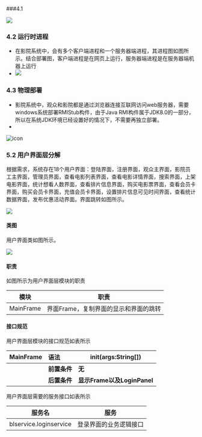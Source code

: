 ###4.1

![](https://i.loli.net/2019/04/19/5cb9cd3ae7d65.png)

### 4.2 运行时进程

- 在影院系统中，会有多个客户端进程和一个服务器端进程，其进程图如图所示。结合部署图，客户端进程是在网页上运行，服务器端进程是在服务器端机器上运行
- ![](https://i.loli.net/2019/04/12/5cb051911a02e.png)


### 4.3 物理部署

- 影院系统中，观众和影院都是通过浏览器连接互联网访问web服务器，需要windows系统部署RMIStub构件，由于Java RMI构件属于JDK8.0的一部分，所以在系统JDK环境已经设置好的情况下，不需要再独立部署。
- 

![icon](http://assets.processon.com/chart_image/5ae5be27e4b039625af793c0.png?_=1554259679134)



### 5.2 用户界面层分解

根据需求，系统存在18个用户界面：登陆界面，注册界面，观众主界面，影院员工主界面，管理员界面，查看电影列表界面，查看电影详情界面，搜索界面，上架电影界面，统计想看人数界面，查看排片信息界面，购买电影票界面，查看会员卡界面，购买会员卡界面，充值会员卡界面，设置排片信息可见时间界面，查看统计数据界面，发布优惠活动界面。界面跳转如图所示。

![](https://i.loli.net/2019/04/14/5cb2edfe880c5.png)

#### 类图

用户界面类如图所示。

![](https://i.loli.net/2019/04/12/5cb0741a897df.png)

#### 职责

如图所示为用户界面层模块的职责

| 模块      | 职责                                  |
| --------- | ------------------------------------- |
| MainFrame | 界面Frame，复制界面的显示和界面的跳转 |



#### 接口规范

用户界面层模块的接口规范如表所示

| MainFrame | 语法         | init(args:String[])         |
| --------- | :----------- | --------------------------- |
|           | **前置条件** | **无**                      |
|           | **后置条件** | **显示Frame以及LoginPanel** |

用户界面层需要的服务接口如表所示

|         服务名         | 服务                   |
| :--------------------: | ---------------------- |
| blservice.loginservice | 登录界面的业务逻辑接口 |

